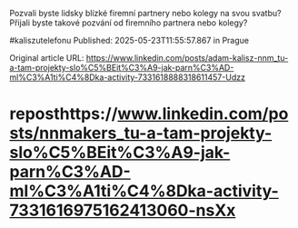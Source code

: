 Pozvali byste lidsky blízké firemní partnery nebo kolegy na svou svatbu? Přijali byste takové pozvání od firemního partnera nebo kolegy?

#kaliszutelefonu
Published: 2025-05-23T11:55:57.867 in Prague

Original article URL: https://www.linkedin.com/posts/adam-kalisz-nnm_tu-a-tam-projekty-slo%C5%BEit%C3%A9-jak-parn%C3%AD-ml%C3%A1ti%C4%8Dka-activity-7331618888318611457-Udzz

# reposthttps://www.linkedin.com/posts/nnmakers_tu-a-tam-projekty-slo%C5%BEit%C3%A9-jak-parn%C3%AD-ml%C3%A1ti%C4%8Dka-activity-7331616975162413060-nsXx